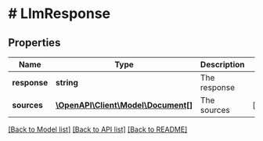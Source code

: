 # # LlmResponse

## Properties

Name | Type | Description | Notes
------------ | ------------- | ------------- | -------------
**response** | **string** | The response |
**sources** | [**\OpenAPI\Client\Model\Document[]**](Document.md) | The sources | [optional]

[[Back to Model list]](../../README.md#models) [[Back to API list]](../../README.md#endpoints) [[Back to README]](../../README.md)

